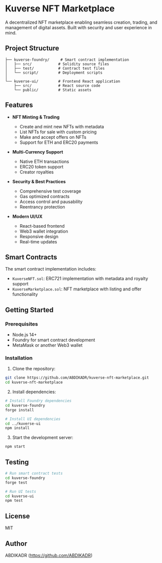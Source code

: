 # Kuverse NFT Marketplace

A decentralized NFT marketplace enabling seamless creation, trading, and management of digital assets. Built with security and user experience in mind.

## Project Structure

```
├── kuverse-foundry/     # Smart contract implementation
│   ├── src/            # Solidity source files
│   ├── test/           # Contract test files
│   └── script/         # Deployment scripts
│
└── kuverse-ui/         # Frontend React application
    ├── src/            # React source code
    └── public/         # Static assets
```

## Features

- **NFT Minting & Trading**
  - Create and mint new NFTs with metadata
  - List NFTs for sale with custom pricing
  - Make and accept offers on NFTs
  - Support for ETH and ERC20 payments

- **Multi-Currency Support**
  - Native ETH transactions
  - ERC20 token support
  - Creator royalties

- **Security & Best Practices**
  - Comprehensive test coverage
  - Gas optimized contracts
  - Access control and pausability
  - Reentrancy protection

- **Modern UI/UX**
  - React-based frontend
  - Web3 wallet integration
  - Responsive design
  - Real-time updates

## Smart Contracts

The smart contract implementation includes:

- `KuverseNFT.sol`: ERC721 implementation with metadata and royalty support
- `KuverseMarketplace.sol`: NFT marketplace with listing and offer functionality

## Getting Started

### Prerequisites
- Node.js 14+
- Foundry for smart contract development
- MetaMask or another Web3 wallet

### Installation

1. Clone the repository:
```bash
git clone https://github.com/ABDIKADR/kuverse-nft-marketplace.git
cd kuverse-nft-marketplace
```

2. Install dependencies:
```bash
# Install Foundry dependencies
cd kuverse-foundry
forge install

# Install UI dependencies
cd ../kuverse-ui
npm install
```

3. Start the development server:
```bash
npm start
```

## Testing

```bash
# Run smart contract tests
cd kuverse-foundry
forge test

# Run UI tests
cd kuverse-ui
npm test
```

## License

MIT

## Author

ABDIKADR (https://github.com/ABDIKADR)
